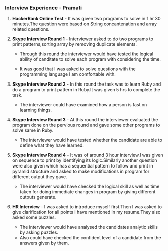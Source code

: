 ### Interview Experience - Pramati

1. **HackerRank Online Test** - It was given two programs to solve in 1 hr 30 minutes.The question were based on String concantenation and array related questions.

2. **Skype Interview Round 1** - Interviewer asked to do two programs to print patterns,sorting array by removing duplicate elements.

   - Through this round the interviewer would have tested the logical ability of canditate to solve each program with considering the time.

   - It was good that I was asked to solve questions with the programming language I am comfortable with.

3. **Skype Interview Round 2** - In this round the task was to learn Ruby and do a program to print pattern in Ruby.It was given 5 hrs to complete the task.

   - The interviewer could have examined how a person is fast on learning things.

4. **Skype Interview Round 3** - At this round the interviewer evaluated the program done on the pervious round and gave some other programs to solve same in Ruby.

   - The interviewer would have tested whether the candidate are able to define what they have learned.

5. **Skype Interview Round 4** - It was of around 3 hour interview.I was given on sequence to print by identifying its logic.Similarly another question were also given which has a sequential pattern to follow and print in pyramid structure and asked to make modifications in program for different output they gave.

   - The interviewer would have checked the logical skill as well as time taken for doing immediate changes in program by giving different outputs generate.

6. **HR Interview** - I was asked to introduce myself first.Then I was asked to give clarification for all points I have mentioned in my resume.They also asked some puzzles.

   - The interviewer would have analysed the candidates analytic skills by asking puzzles.
   - Also could have checked the confident level of a candidate from the answers given by them.


